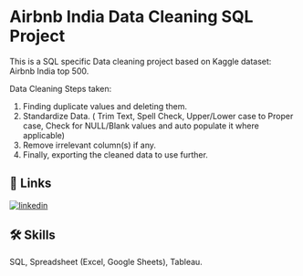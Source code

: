 ﻿
# Airbnb India Data Cleaning SQL Project

This is a SQL specific Data cleaning project based on Kaggle dataset: Airbnb India top 500. 

Data Cleaning Steps taken:
1) Finding duplicate values and deleting them.
2) Standardize Data. 
    ( Trim Text, 
    Spell Check, 
    Upper/Lower case to Proper case, 
    Check for NULL/Blank values and auto populate it where applicable)
3) Remove irrelevant column(s) if any.
4) Finally, exporting the cleaned data to use further.




## 🔗 Links
[![linkedin](https://img.shields.io/badge/linkedin-0A66C2?style=for-the-badge&logo=linkedin&logoColor=white)](https://www.linkedin.com/)


## 🛠 Skills
SQL, Spreadsheet (Excel, Google Sheets), Tableau.


